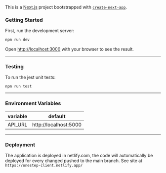 This is a [Next.js](https://nextjs.org/) project bootstrapped with [`create-next-app`](https://github.com/vercel/next.js/tree/canary/packages/create-next-app).

### Getting Started

First, run the development server:

```bash
npm run dev
```

Open [http://localhost:3000](http://localhost:3000) with your browser to see the result.

<hr>

### Testing

To run the jest unit tests:

```
npm run test
```

<hr>

### Environment Variables

| variable | default               |
| -------- | --------------------- |
| API_URL  | http://localhost:5000 |

<hr>

### Deployment

The application is deployed in netlify.com, the code will automatically be deployed for every changed pushed to the main branch. See site at `https://onestep-client.netlify.app/`
